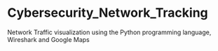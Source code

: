# Cybersecurity_Network_Tracking
Network Traffic visualization using the Python programming language, Wireshark and Google Maps
